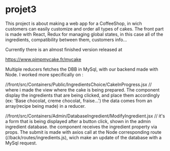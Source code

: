 # projet3
This project is about making a web app for a CoffeeShop, in wich customers can easily customize and order all types of cakes.
The front part is made with React, Redux for managing global states, in this case all of the ingredients, 
compatibility between them, customers info... 

Currently there is an almost finished version released at 

https://www.pimpmycake.fr/mycake

Multiple reducers fetches the DBB in MySql, with our backend made with Node.
I worked more specifically on :

//front/src/Containers/Public/IngredientsChoice/CakeInProgress.jsx // where i made the view where the cake is being prepared.
The component display the ingredients that are being clicked, and place them accordingly (ex: 'Base chocolat, creme chocolat, fraise...')
the data comes from an array(recipe being made) in a reducer.

//front/src/Containers/Admin/DatabaseIngredient/ModifyIngredient.jsx // it's a form that is being displayed after a button click, shown in
the admin ingredient database. the component receives the ingredient property via props. The submit is made with axios call at the
Node corresponding route (//back/routes/ingredients.js), wich make an update of the database with a MySql request.






